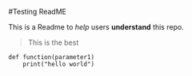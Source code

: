 #Testing ReadME

This is a Readme to *help* users **understand** this repo. 

> This is the best

```
def function(parameter1)
	print("hello world")
	
```

